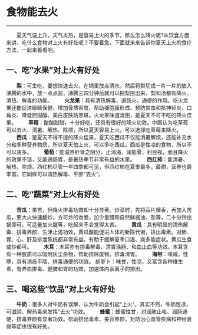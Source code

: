 ﻿<!--
author: 孙华琛
date: 2017-07-19
title: 食物能去火
tags: 健康生活
category: 健康生活
status: publish
summary: 食物能去火
-->

# 食物能去火

---

　　夏天气温上升，天气炎热，是容易上火的季节，那么怎么降火呢?从饮食方面来讲，吃什么食物对上火有好处呢？不要着急，下面就来来告诉你夏天上火的食疗方法，一起来看看吧。

## 一、吃“水果”对上火有好处
　　**梨**：可生吃，要想快速去火，在锅里放点清水，然后将梨切成一片一片的放入沸腾的水中，放一点点盐，沸腾三四分钟后就可以把梨捞出来，梨和汤都有降火、清热、解毒的功能。
　　**火龙果**：具有清热解毒、退肠火，通便的作用。吃火龙果还能促进眼睛保健、增加骨质密度、帮助细胞膜形成、预防贫血和抗神经炎、口角炎、降低胆固醇、美白皮肤防黑斑。火龙果味道清甜，是夏天不可不吃的降火佳果。
　　**草莓**：酸酸甜甜，十分好吃，还具有很好的降火功效。中医认为吃草莓可以去火、清暑、解热、除烦，所以夏天容易上火，可以选择吃草莓来降火。
　　**西瓜**：是夏天不得不提的降火佳果，夏天吃西瓜不仅能消暑解烦，还能补充水分和多种营养物质，所以夏天怕上火，可以多吃西瓜。西瓜是性凉的食物，所以不可以贪多。
　　**葡萄**：能滋养肝肾之阴分，止消渴，润筋骨，利目视，而且降火的效果不错，又能通肠胃，是暑热季节非常有益的水果。
　　**西红柿**：能清暑、解热、除烦。西红柿尽管一年四季都可见，但西红柿在夏季最多，最甜，营养也最丰富。它同样可以清热解毒、平肝“去火”。


## 二、吃“蔬菜”对上火有好处
　　**苦瓜**：虽苦，但降火排毒功效却十分显著。炒菜时，先将蒜片爆香，再加入苦瓜，要大火快速翻炒，方可炒的香脆，加少量醋和自然鲜酱油、盐等，二十分钟出锅即可，可适量加火腿等，吃起来不会觉得太苦。
　　**黄瓜**：具有明显的清热解毒、排毒养颜、生津止渴功效，黄瓜酸能促进人体的新陈代谢，排出毒素。对肺、胃、心、肝及排泄系统都非常有益。有助于缓解夏季口渴、痰多能症状。黄瓜生食或炒都可。
　　**木耳**：木耳亦有排毒解毒、清胃涤肠、和血止血等功效。木耳含有一种胶质可以吸附灰尘杂物，帮助排除废物，排毒清胃。
　　**海带**：味咸，性寒，具有消痰平喘、排毒通便的功效。
胡萝卜：味甘，性凉，又富含各种维生素，有养血排毒、健脾和胃的功效，加速体内汞离子的排出。

## 三、喝这些“饮品”对上火有好处
　　**牛奶**：很多人对牛奶有误解，认为牛奶会引起“上火”。其实不然，牛奶性凉，可滋阴、解热毒来发挥“去火”功效。
　　**蜂蜜**：蜂蜜性甘，对润肺止咳、润肠通便、排毒养颜有显著功效。帮助排出毒素、美容养颜，对防治心血管疾病和神经衰弱等症也很有好处。



